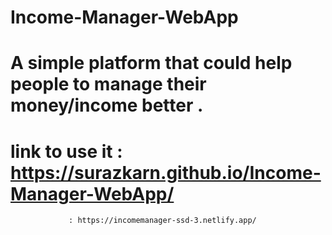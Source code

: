 # Income-Manager-WebApp
# A simple platform that could help people to manage their money/income better .

# link to use it : https://surazkarn.github.io/Income-Manager-WebApp/
                 : https://incomemanager-ssd-3.netlify.app/
